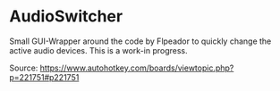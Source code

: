 # AudioSwitcher
Small GUI-Wrapper around the code by Flpeador to quickly change the active audio devices. 
This is a work-in progress. 

Source: https://www.autohotkey.com/boards/viewtopic.php?p=221751#p221751
